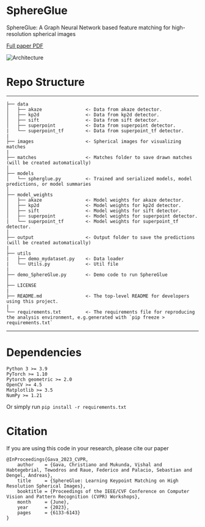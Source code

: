 # SphereGlue
SphereGlue: A Graph Neural Network based feature matching for high-resolution spherical images

[Full paper PDF](https://openaccess.thecvf.com/content/CVPR2023W/IMW/papers/Gava_SphereGlue_Learning_Keypoint_Matching_on_High_Resolution_Spherical_Images_CVPRW_2023_paper.pdf)

![Architecture](https://github.com/vishalsharbidar/SphereGlue/assets/68814138/b9197d32-4470-41e8-b533-9278f5d6bd98)

# Repo Structure
------------

    ├── data
    │   ├── akaze                <- Data from akaze detector.
    │   ├── kp2d                 <- Data from kp2d detector.
    │   ├── sift                 <- Data from sift detector.
    │   ├── superpoint           <- Data from superpoint detector.
    |   └── superpoint_tf        <- Data from superpoint_tf detector.
    |
    ├── images                   <- Spherical images for visualizing matches
    |
    ├── matches                  <- Matches folder to save drawn matches (will be created automatically)
    │
    ├── models             
    │   └── spherglue.py         <- Trained and serialized models, model predictions, or model summaries     
    │
    ├── model_weights        
    │   ├── akaze                <- Model weights for akaze detector.
    │   ├── kp2d                 <- Model weights for kp2d detector.
    │   ├── sift                 <- Model weights for sift detector.
    │   ├── superpoint           <- Model weights for superpoint detector.
    |   └── superpoint_tf        <- Model weights for superpoint_tf detector.
    │
    ├── output                   <- Output folder to save the predictions (will be created automatically)
    |
    ├── utils              
    |   ├── demo_mydataset.py    <- Data loader
    |   └── Utils.py             <- Util file
    |
    ├── demo_SphereGlue.py       <- Demo code to run SphereGlue
    │
    ├── LICENSE
    |
    ├── README.md                <- The top-level README for developers using this project.
    |
    └── requirements.txt         <- The requirements file for reproducing the analysis environment, e.g.generated with `pip freeze > requirements.txt`
   


--------

# Dependencies
    Python 3 >= 3.9
    PyTorch >= 1.10
    Pytorch geometric >= 2.0
    OpenCV >= 4.5
    Matplotlib >= 3.5
    NumPy >= 1.21

Or simply run ``` pip install -r requirements.txt ```

# Citation
If you are using this code in your research, please cite our paper
```
@InProceedings{Gava_2023_CVPR,
    author    = {Gava, Christiano and Mukunda, Vishal and Habtegebrial, Tewodros and Raue, Federico and Palacio, Sebastian and Dengel, Andreas},
    title     = {SphereGlue: Learning Keypoint Matching on High Resolution Spherical Images},
    booktitle = {Proceedings of the IEEE/CVF Conference on Computer Vision and Pattern Recognition (CVPR) Workshops},
    month     = {June},
    year      = {2023},
    pages     = {6133-6143}
}
```
